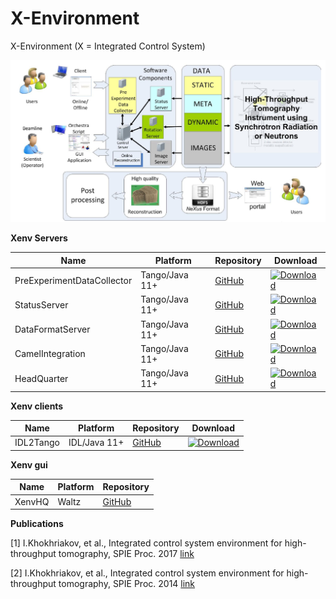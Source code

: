 # X-Environment

X-Environment (X = Integrated Control System)

![](xenv.png)

**Xenv Servers**

| Name | Platform | Repository | Download |
|----------|-------|-----|-----------|
| PreExperimentDataCollector   | Tango/Java 11+ | [GitHub](https://github.com/hzg-wpi/hzg-wpi/pre-experiment-data-collector) | [![Download](https://img.shields.io/github/release/hzg-wpi/pre-experiment-data-collector.svg?style=flat)](https://github.com/hzg-wpi/pre-experiment-data-collector/releases/latest)|
| StatusServer   | Tango/Java 11+ | [GitHub](https://github.com/hzg-wpi/hzg-wpi/status-server) | [![Download](https://img.shields.io/github/release/hzg-wpi/status-server.svg?style=flat)](https://github.com/hzg-wpi/status-server/releases/latest)|
| DataFormatServer   | Tango/Java 11+ | [GitHub](https://github.com/hzg-wpi/hzg-wpi/data-format-server) | [![Download](https://img.shields.io/github/release/hzg-wpi/data-format-server.svg?style=flat)](https://github.com/hzg-wpi/data-format-server/releases/latest)|
| CamelIntegration   | Tango/Java 11+ | [GitHub](https://github.com/hzg-wpi/hzg-wpi/camel-integration) | [![Download](https://img.shields.io/github/release/hzg-wpi/camel-integration.svg?style=flat)](https://github.com/hzg-wpi/camel-integration/releases/latest)|
| HeadQuarter   | Tango/Java 11+ | [GitHub](https://github.com/hzg-wpi/hzg-wpi/xenv-hq) | [![Download](https://img.shields.io/github/release/hzg-wpi/xenv-hq.svg?style=flat)](https://github.com/hzg-wpi/xenv-hq/releases/latest)|

**Xenv clients**

| Name | Platform | Repository | Download |
|----------|-------|-----|-----------|
| IDL2Tango   | IDL/Java 11+ | [GitHub](https://github.com/hzg-wpi/hzg-wpi/idl2tango) | [![Download](https://img.shields.io/github/release/hzg-wpi/idl2tango.svg?style=flat)](https://github.com/hzg-wpi/idl2tango/releases/latest)|

**Xenv gui**

| Name | Platform | Repository |
|----------|-------|-----------|
| XenvHQ   | Waltz | [GitHub](https://github.com/hzg-wpi/hzg-wpi/xenvhq-waltz-plugin) |

**Publications**

[1] I.Khokhriakov, et al., Integrated control system environment for high-throughput tomography, SPIE Proc. 2017 [link](https://www.spiedigitallibrary.org/conference-proceedings-of-spie/10391/103911H/Integrated-control-system-environment-for-high-throughput-tomography/10.1117/12.2275863.short)


[2] I.Khokhriakov, et al., Integrated control system environment for high-throughput tomography, SPIE Proc. 2014 [link](http://spie.org/Publications/Proceedings/Paper/10.1117/12.2060975)
